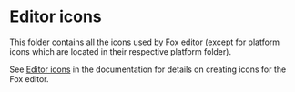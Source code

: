 # Editor icons

This folder contains all the icons used by Fox editor (except for platform
icons which are located in their respective platform folder).

See [Editor icons](https://docs.godotengine.org/en/latest/development/editor/creating_icons.html)
in the documentation for details on creating icons for the Fox editor.
